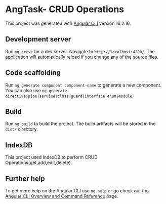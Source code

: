 # AngTask- CRUD Operations

This project was generated with [Angular CLI](https://github.com/angular/angular-cli) version 16.2.16.

## Development server

Run `ng serve` for a dev server. Navigate to `http://localhost:4200/`. The application will automatically reload if you change any of the source files.

## Code scaffolding

Run `ng generate component component-name` to generate a new component. You can also use `ng generate directive|pipe|service|class|guard|interface|enum|module`.

## Build

Run `ng build` to build the project. The build artifacts will be stored in the `dist/` directory.

## IndexDB

This project used IndexDB to perform CRUD Operations(get,add,edit,delete).

## Further help

To get more help on the Angular CLI use `ng help` or go check out the [Angular CLI Overview and Command Reference](https://angular.io/cli) page.
